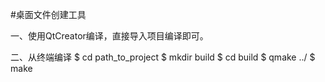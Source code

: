 #桌面文件创建工具

一、使用QtCreator编译，直接导入项目编译即可。

二、从终端编译
    $ cd path_to_project
    $ mkdir build
    $ cd build
    $ qmake ../
    $ make 
    
